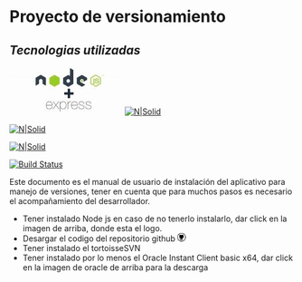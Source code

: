 # Proyecto de versionamiento
## _Tecnologias utilizadas_

[![N|Solid](https://github.com/luisml03/proyecto_ada_tor/blob/main/assets/node.jpg)](https://nodejs.org/dist/v18.17.1/node-v18.17.1-x64.msi)    [![N|Solid](https://tse4.mm.bing.net/th?id=OIP.Q4TZgRkntERysGJFuJIbnwHaEK&pid=Api&P=0&h=180)](https://nodejs.org/en/download)



[![N|Solid](https://tse1.mm.bing.net/th?id=OIP.zt9sC86iS-83W2LfmHIZMwHaHa&pid=Api&P=0&h=180)](https://nodejs.org/en/download)

[![N|Solid](https://tse3.mm.bing.net/th?id=OIP.jdQ0-zCqys8HUsVr1-EE6AHaEK&pid=Api&P=0&h=180)](https://download.oracle.com/otn_software/nt/instantclient/2110000/instantclient-basic-windows.x64-21.10.0.0.0dbru.zip)

[![Build Status](https://travis-ci.org/joemccann/dillinger.svg?branch=master)](https://travis-ci.org/joemccann/dillinger)

Este documento es el manual de usuario de instalación del aplicativo para manejo de versiones, tener en cuenta que para muchos pasos es necesario el acompañamiento del desarrollador.


- Tener instalado Node js en caso de no tenerlo instalarlo, dar click en la imagen de arriba, donde esta el logo.
- Desargar el codigo del repositorio github [![N|Solid](https://github.com/luisml03/proyecto_ada_tor/blob/main/assets/github.jpg)](https://github.com/luisml03/proyecto_ada_tor)
- Tener instalado el tortoisseSVN
- Tener instalado por lo menos el Oracle Instant Client basic x64, dar click en la imagen de oracle de arriba para la descarga
